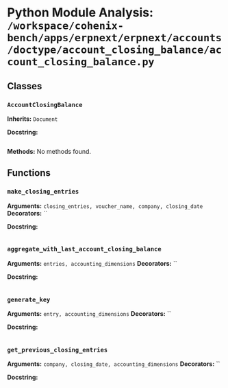 # Python Module Analysis: `/workspace/cohenix-bench/apps/erpnext/erpnext/accounts/doctype/account_closing_balance/account_closing_balance.py`

## Classes

### `AccountClosingBalance`
**Inherits:** `Document`


**Docstring:**
```

```

**Methods:**
No methods found.




## Functions

### `make_closing_entries`
**Arguments:** `closing_entries, voucher_name, company, closing_date`
**Decorators:** ``

**Docstring:**
```

```
### `aggregate_with_last_account_closing_balance`
**Arguments:** `entries, accounting_dimensions`
**Decorators:** ``

**Docstring:**
```

```
### `generate_key`
**Arguments:** `entry, accounting_dimensions`
**Decorators:** ``

**Docstring:**
```

```
### `get_previous_closing_entries`
**Arguments:** `company, closing_date, accounting_dimensions`
**Decorators:** ``

**Docstring:**
```

```

